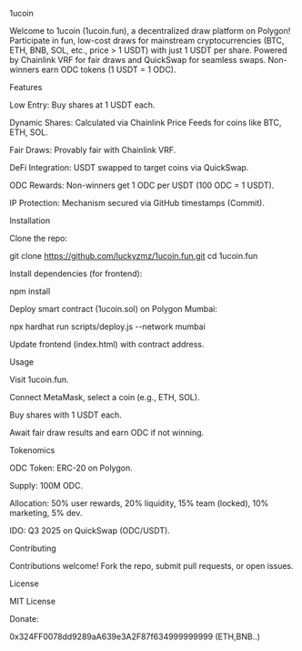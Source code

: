 1ucoin

Welcome to 1ucoin (1ucoin.fun), a decentralized draw platform on Polygon! Participate in fun, low-cost draws for mainstream cryptocurrencies (BTC, ETH, BNB, SOL, etc., price > 1 USDT) with just 1 USDT per share. Powered by Chainlink VRF for fair draws and QuickSwap for seamless swaps. Non-winners earn ODC tokens (1 USDT = 1 ODC).

Features





Low Entry: Buy shares at 1 USDT each.



Dynamic Shares: Calculated via Chainlink Price Feeds for coins like BTC, ETH, SOL.



Fair Draws: Provably fair with Chainlink VRF.



DeFi Integration: USDT swapped to target coins via QuickSwap.



ODC Rewards: Non-winners get 1 ODC per USDT (100 ODC = 1 USDT).



IP Protection: Mechanism secured via GitHub timestamps (Commit).

Installation





Clone the repo:

git clone https://github.com/luckyzmz/1ucoin.fun.git
cd 1ucoin.fun



Install dependencies (for frontend):

npm install



Deploy smart contract (1ucoin.sol) on Polygon Mumbai:

npx hardhat run scripts/deploy.js --network mumbai



Update frontend (index.html) with contract address.

Usage





Visit 1ucoin.fun.



Connect MetaMask, select a coin (e.g., ETH, SOL).



Buy shares with 1 USDT each.



Await fair draw results and earn ODC if not winning.

Tokenomics





ODC Token: ERC-20 on Polygon.



Supply: 100M ODC.



Allocation: 50% user rewards, 20% liquidity, 15% team (locked), 10% marketing, 5% dev.



IDO: Q3 2025 on QuickSwap (ODC/USDT).

Contributing

Contributions welcome! Fork the repo, submit pull requests, or open issues.

License

MIT License

Donate: 

0x324FF0078dd9289aA639e3A2F87f634999999999 (ETH,BNB..)

